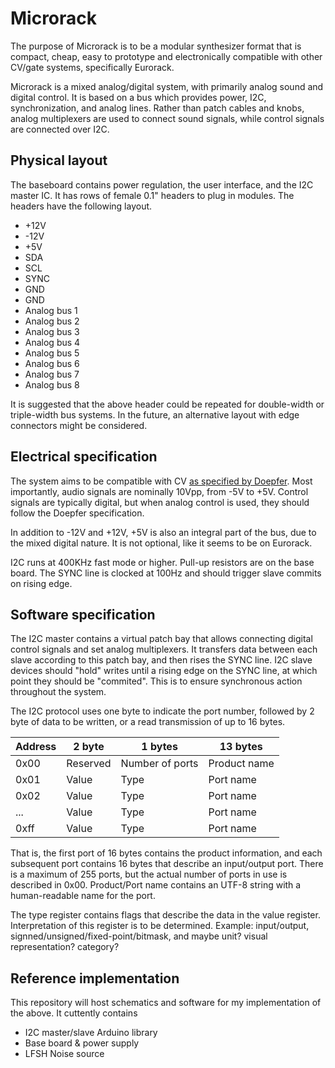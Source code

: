 # Microrack

The purpose of Microrack is to be a modular synthesizer format that is compact, cheap, easy to prototype and electronically compatible with other CV/gate systems, specifically Eurorack.

Microrack is a mixed analog/digital system, with primarily analog sound and digital control.
It is based on a bus which provides power, I2C, synchronization, and analog lines.
Rather than patch cables and knobs, analog multiplexers are used to connect sound signals, while control signals are connected over I2C.

## Physical layout

The baseboard contains power regulation, the user interface, and the I2C master IC.
It has rows of female 0.1" headers to plug in modules. The headers have the following layout.

* +12V
* -12V
* +5V
* SDA
* SCL
* SYNC
* GND
* GND
* Analog bus 1
* Analog bus 2
* Analog bus 3
* Analog bus 4
* Analog bus 5
* Analog bus 6
* Analog bus 7
* Analog bus 8

It is suggested that the above header could be repeated for double-width or triple-width bus systems.
In the future, an alternative layout with edge connectors might be considered.

## Electrical specification

The system aims to be compatible with CV [as specified by Doepfer](http://www.doepfer.de/a100_man/a100t_e.htm). Most importantly, audio signals are nominally 10Vpp, from -5V to +5V. Control signals are typically digital, but when analog control is used, they should follow the Doepfer specification.

In addition to -12V and +12V, +5V is also an integral part of the bus, due to the mixed digital nature. It is not optional, like it seems to be on Eurorack.

I2C runs at 400KHz fast mode or higher. Pull-up resistors are on the base board. The SYNC line is clocked at 100Hz and should trigger slave commits on rising edge.

## Software specification

The I2C master contains a virtual patch bay that allows connecting digital control signals and set analog multiplexers. It transfers data between each slave according to this patch bay, and then rises the SYNC line.
I2C slave devices should "hold" writes until a rising edge on the SYNC line, at which point they should be "commited". This is to ensure synchronous action throughout the system.

The I2C protocol uses one byte to indicate the port number, followed by 2 byte of data to be written, or a read transmission of up to 16 bytes.

| Address | 2 byte | 1 bytes | 13 bytes |
| --- | --- | --- | --- |
| 0x00 | Reserved | Number of ports | Product name |
| 0x01 | Value | Type | Port name |
| 0x02 | Value | Type | Port name |
| ... | Value | Type | Port name |
| 0xff | Value | Type | Port name |

That is, the first port of 16 bytes contains the product information, and each subsequent port contains 16 bytes that describe an input/output port. There is a maximum of 255 ports, but the actual number of ports in use is described in 0x00. Product/Port name contains an UTF-8 string with a human-readable name for the port.

The type register contains flags that describe the data in the value register. Interpretation of this register is to be determined. Example: input/output, signned/unsigned/fixed-point/bitmask, and maybe unit? visual representation? category?

## Reference implementation

This repository will host schematics and software for my implementation of the above.
It cuttently contains

* I2C master/slave Arduino library
* Base board & power supply
* LFSH Noise source
